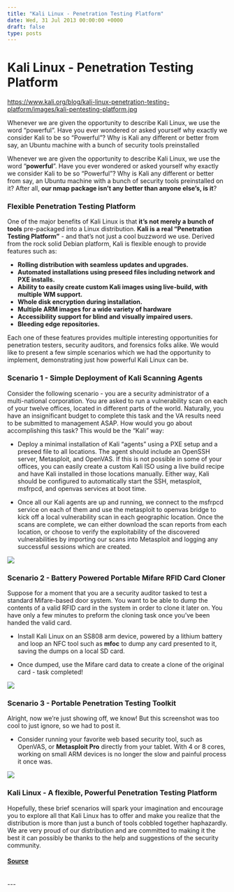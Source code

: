 ```yaml
---
title: "Kali Linux - Penetration Testing Platform"
date: Wed, 31 Jul 2013 00:00:00 +0000
draft: false
type: posts
---
```

# Kali Linux - Penetration Testing Platform

https://www.kali.org/blog/kali-linux-penetration-testing-platform/images/kali-pentesting-platform.jpg



Whenever we are given the opportunity to describe Kali Linux, we use the word &ldquo;powerful&rdquo;. Have you ever wondered or asked yourself why exactly we consider Kali to be so &ldquo;Powerful&rdquo;? Why is Kali any different or better from say, an Ubuntu machine with a bunch of security tools preinstalled

Whenever we are given the opportunity to describe Kali Linux, we use the word “**powerful**”. Have you ever wondered or asked yourself why exactly we consider Kali to be so “Powerful”? Why is Kali any different or better from say, an Ubuntu machine with a bunch of security tools preinstalled on it? After all, **our nmap package isn’t any better than anyone else’s, is it**?

### Flexible Penetration Testing Platform

One of the major benefits of Kali Linux is that **it’s not merely a bunch of tools** pre-packaged into a Linux distribution. **Kali is a real “Penetration Testing Platform”** - and that’s not just a cool buzzword we use. Derived from the rock solid Debian platform, Kali is flexible enough to provide features such as:

-   ****Rolling distribution with seamless updates and upgrades.****
-   ****Automated installations using preseed files including network and PXE installs.****
-   ****Ability to easily create custom Kali images using live-build, with multiple WM support.****
-   ****Whole disk encryption during installation.****
-   ****Multiple ARM images for a wide variety of hardware****
-   ****Accessibility support for blind and visually impaired users.****
-   ****Bleeding edge repositories.****

Each one of these features provides multiple interesting opportunities for penetration testers, security auditors, and forensics folks alike. We would like to present a few simple scenarios which we had the opportunity to implement, demonstrating just how powerful Kali Linux can be.

### Scenario 1 - Simple Deployment of Kali Scanning Agents

Consider the following scenario - you are a security administrator of a multi-national corporation. You are asked to run a vulnerability scan on each of your twelve offices, located in different parts of the world. Naturally, you have an insignificant budget to complete this task and the VA results need to be submitted to management ASAP. How would you go about accomplishing this task? This would be the “Kali” way:

-   Deploy a minimal installation of Kali “agents” using a PXE setup and a preseed file to all locations. The agent should include an OpenSSH server, Metasploit, and OpenVAS. If this is not possible in some of your offices, you can easily create a custom Kali ISO using a live build recipe and have Kali installed in those locations manually. Either way, Kali should be configured to automatically start the SSH, metasploit, msfrpcd, and openvas services at boot time.
    
-   Once all our Kali agents are up and running, we connect to the msfrpcd service on each of them and use the metasploit to openvas bridge to kick off a local vulnerability scan in each geographic location. Once the scans are complete, we can either download the scan reports from each location, or choose to verify the exploitability of the discovered vulnerabilities by importing our scans into Metasploit and logging any successful sessions which are created.
    

[![](https://www.kali.org/blog/kali-linux-penetration-testing-platform/images/multiple-scans.png)](https://www.kali.org/blog/kali-linux-penetration-testing-platform/images/multiple-scans.png)

### Scenario 2 - Battery Powered Portable Mifare RFID Card Cloner

Suppose for a moment that you are a security auditor tasked to test a standard Mifare-based door system. You want to be able to dump the contents of a valid RFID card in the system in order to clone it later on. You have only a few minutes to preform the cloning task once you’ve been handed the valid card.

-   Install Kali Linux on an SS808 arm device, powered by a lithium battery and loop an NFC tool such as **mfoc** to dump any card presented to it, saving the dumps on a local SD card.
    
-   Once dumped, use the Mifare card data to create a clone of the original card - task completed!
    

[![](https://www.kali.org/blog/kali-linux-penetration-testing-platform/images/nfc-rig-kali1.png)](https://www.kali.org/blog/kali-linux-penetration-testing-platform/images/nfc-rig-kali1.png)

### Scenario 3 - Portable Penetration Testing Toolkit

Alright, now we’re just showing off, we know! But this screenshot was too cool to just ignore, so we had to post it.

-   Consider running your favorite web based security tool, such as OpenVAS, or **Metasploit Pro** directly from your tablet. With 4 or 8 cores, working on small ARM devices is no longer the slow and painful process it once was.

[![](https://www.kali.org/blog/kali-linux-penetration-testing-platform/images/msfpro2.png)](https://www.kali.org/blog/kali-linux-penetration-testing-platform/images/msfpro2.png)

### Kali Linux - A flexible, Powerful Penetration Testing Platform

Hopefully, these brief scenarios will spark your imagination and encourage you to explore all that Kali Linux has to offer and make you realize that the distribution is more than just a bunch of tools cobbled together haphazardly. We are very proud of our distribution and are committed to making it the best it can possibly be thanks to the help and suggestions of the security community.

#### [Source](https://www.kali.org/blog/kali-linux-penetration-testing-platform/)

<br/>
---
